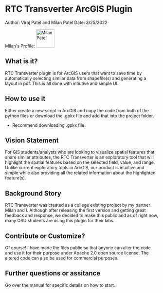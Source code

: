 # RTC Transverter ArcGIS Plugin
Author: Viraj Patel and Milan Patel
Date: 3/25/2022

Milan's Profile: <a href="https://github.com/milan460"><img src="https://avatars.githubusercontent.com/u/84365836?v=4" title="Milan Patel" width="60" height="60"></a>

## What is it?
RTC Transverter plugin is for ArcGIS users that want to save time by automatically selecting similar data from shapefile(s) and generating a layout in pdf. This is all done with intiutive and simple UI.

## How to use it
Either create a new script in ArcGIS and copy the code from both of the python files or download the .gpkx file and add that into the project folder.
- Recommend downloading .gpkx file.

## Vision Statement
For GIS students/analysts
who are looking to visualize spatial features that share similar attributes,
the RTC Transverter
is an exploratory tool
that will highlight the spatial features based on the selected field, value, and range.
Unlike current exploratory tools in ArcGIS,
our product is intuitive and simple while also providing all the related information about the highlighted
feature(s).

## Background Story
RTC Transverter was created as a college existing project by my partner Milan and I. Although after releasing the first version and getting great feedback and response, we decided to make this public and as of right now, many OSU students are using this plugin for their labs.

## Contribute or Customize?
Of course! I have made the files public so that anyone can alter the code and use it for their purpose under Apache 2.0 open source license. The altered code can also be used for commercial purposes.

## Further questions or assitance
Go over the manual for specific details on how to start.

